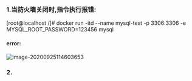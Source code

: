 ### 1.当防火墙关闭时,指令执行报错:

[root@localhost /]# docker run -itd --name mysql-test -p 3306:3306 -e MYSQL_ROOT_PASSWORD=123456 mysql

#### error:

![image-20200925114603653](C:\Users\LIU\AppData\Roaming\Typora\typora-user-images\image-20200925114603653.png)

### 2.